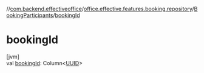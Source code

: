 //[com.backend.effectiveoffice](../../../index.md)/[office.effective.features.booking.repository](../index.md)/[BookingParticipants](index.md)/[bookingId](booking-id.md)

# bookingId

[jvm]\
val [bookingId](booking-id.md): Column&lt;[UUID](https://docs.oracle.com/javase/8/docs/api/java/util/UUID.html)&gt;
